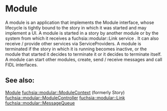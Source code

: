Module
======

A module is an application that implements the Module interface, whose lifecycle
is tightly bound to the story in which it was started and may implement a UI. A
module is started in a story by another module or by the system from which it
receives a fuchsia::modular::Link service . It can also receive / provide other services via
ServiceProviders. A module is terminated if the story in which it is running
becomes inactive, or the module that started it decides to terminate it or it
decides to terminate itself. A module can start other modules, create,
send / receive messages and call FIDL interfaces.

## See also:
[Module](../services/module/module.fidl)
[fuchsia::modular::ModuleContext](../services/module/module_context.fidl) (formerly Story)
[fuchsia::modular::ModuleController](../services/module/module_controller.fidl)
[fuchsia::modular::Link](../services/story/link.fidl)
[fuchsia::modular::MessageQueue](../services/component/message_queue.fidl)
